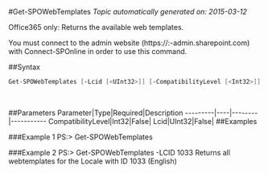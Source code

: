 #Get-SPOWebTemplates
*Topic automatically generated on: 2015-03-12*

Office365 only: Returns the available web templates.

You must connect to the admin website (https://:<tenant>-admin.sharepoint.com) with Connect-SPOnline in order to use this command. 

##Syntax
```powershell
Get-SPOWebTemplates [-Lcid [<UInt32>]] [-CompatibilityLevel [<Int32>]]
```
&nbsp;

##Parameters
Parameter|Type|Required|Description
---------|----|--------|-----------
CompatibilityLevel|Int32|False|
Lcid|UInt32|False|
##Examples

###Example 1
    PS:> Get-SPOWebTemplates


###Example 2
    PS:> Get-SPOWebTemplates -LCID 1033
Returns all webtemplates for the Locale with ID 1033 (English)

